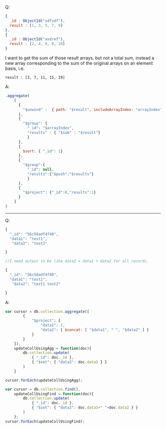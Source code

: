 Q:

```js
{
  _id : ObjectId("sdfsdf"),
  result : [1, 3, 5, 7, 9]
},
{
  _id : ObjectId("asdref"),
  result : [2, 4, 6, 8, 10]
}
```

I want to get the sum of those result arrays, but not a total sum, 
instead a new array corresponding to the sum of the original arrays on an element basis, i.e.

`result : [3, 7, 11, 15, 19]`

A:

```js
.aggregate(
    [
      {
        "$unwind" :  { path: "$result", includeArrayIndex: "arrayIndex" }
      },
      {
        "$group": {
          "_id": "$arrayIndex",
          "results" : { "$sum" : "$result"}
          }
      },
      { 
        $sort: { "_id": 1}
      },
      {
        "$group":{
          "_id": null,
          "results":{"$push":"$results"}
          } 
      },
      {
        "$project": {"_id":0,"results":1}
      }
    ]
)
```

---------------------------------------

Q:

```js
{
  "_id": "56c58adf4f40",
  "data1": "test1",
   "data2": "test2"

}

//I need output to be like data2 = data1 + data2 for all records.

{
  "_id": "56c58adf4f40",
  "data1": "test1",
   "data2": "test1 test2"

}
```

A:

```js
var cursor = db.collection.aggregate([
        {
            "$project": {
                "data1": 1,
                "data2": { $concat: [ "$data1", " ", "$data2" ] }
            }
        }
    ]),
    updateCollUsingAgg = function(doc){
        db.collection.update(
            { "_id": doc._id },
            { "$set": { "data2": doc.data2 } }
        )
    }

cursor.forEach(updateCollUsingAgg);

var cursor = db.collection.find(),
    updateCollUsingFind = function(doc){
        db.collection.update(
            { "_id": doc._id },
            { "$set": { "data2": doc.data1+" "+doc.data2 } }
        )
    };
cursor.forEach(updateCollUsingFind);
```
